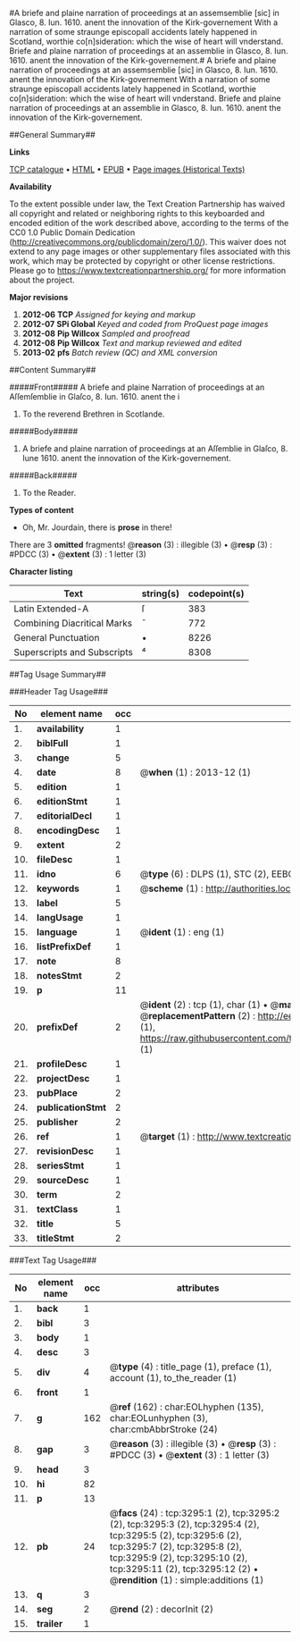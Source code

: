 #A briefe and plaine narration of proceedings at an assemsemblie [sic] in Glasco, 8. Iun. 1610. anent the innovation of the Kirk-governement With a narration of some straunge episcopall accidents lately happened in Scotland, worthie co[n]sideration: which the wise of heart will vnderstand. Briefe and plaine narration of proceedings at an assemblie in Glasco, 8. Iun. 1610. anent the innovation of the Kirk-governement.#
A briefe and plaine narration of proceedings at an assemsemblie [sic] in Glasco, 8. Iun. 1610. anent the innovation of the Kirk-governement With a narration of some straunge episcopall accidents lately happened in Scotland, worthie co[n]sideration: which the wise of heart will vnderstand.
Briefe and plaine narration of proceedings at an assemblie in Glasco, 8. Iun. 1610. anent the innovation of the Kirk-governement.

##General Summary##

**Links**

[TCP catalogue](http://www.ota.ox.ac.uk/tcp/)  • 
[HTML](http://tei.it.ox.ac.uk/tcp/Texts-HTML/free/A01/A01780.html)  • 
[EPUB](http://tei.it.ox.ac.uk/tcp/Texts-EPUB/free/A01/A01780.epub) • 
[Page images (Historical Texts)](https://historicaltexts.jisc.ac.uk/eebo-99838905e)

**Availability**

To the extent possible under law, the Text Creation Partnership has waived all copyright and related or neighboring rights to this keyboarded and encoded edition of the work described above, according to the terms of the CC0 1.0 Public Domain Dedication (http://creativecommons.org/publicdomain/zero/1.0/). This waiver does not extend to any page images or other supplementary files associated with this work, which may be protected by copyright or other license restrictions. Please go to https://www.textcreationpartnership.org/ for more information about the project.

**Major revisions**

1. __2012-06__ __TCP__ *Assigned for keying and markup*
1. __2012-07__ __SPi Global__ *Keyed and coded from ProQuest page images*
1. __2012-08__ __Pip Willcox__ *Sampled and proofread*
1. __2012-08__ __Pip Willcox__ *Text and markup reviewed and edited*
1. __2013-02__ __pfs__ *Batch review (QC) and XML conversion*

##Content Summary##

#####Front#####
A briefe and plaine Narration of proceedings at an Aſſemſemblie in Glaſco, 8. Iun. 1610. anent the i
1. To the reverend Brethren in Scotlande.

#####Body#####

1. A briefe and plaine narration of proceedings at an Aſſemblie in Glaſco, 8. Iune 1610. anent the innovation of the Kirk-governement.

#####Back#####

1. To the Reader.

**Types of content**

  * Oh, Mr. Jourdain, there is **prose** in there!

There are 3 **omitted** fragments! 
 @__reason__ (3) : illegible (3)  •  @__resp__ (3) : #PDCC (3)  •  @__extent__ (3) : 1 letter (3)

**Character listing**


|Text|string(s)|codepoint(s)|
|---|---|---|
|Latin Extended-A|ſ|383|
|Combining             Diacritical Marks|̄|772|
|General Punctuation|•|8226|
|Superscripts             and Subscripts|⁴|8308|

##Tag Usage Summary##

###Header Tag Usage###

|No|element name|occ|attributes|
|---|---|---|---|
|1.|__availability__|1||
|2.|__biblFull__|1||
|3.|__change__|5||
|4.|__date__|8| @__when__ (1) : 2013-12 (1)|
|5.|__edition__|1||
|6.|__editionStmt__|1||
|7.|__editorialDecl__|1||
|8.|__encodingDesc__|1||
|9.|__extent__|2||
|10.|__fileDesc__|1||
|11.|__idno__|6| @__type__ (6) : DLPS (1), STC (2), EEBO-CITATION (1), PROQUEST (1), VID (1)|
|12.|__keywords__|1| @__scheme__ (1) : http://authorities.loc.gov/ (1)|
|13.|__label__|5||
|14.|__langUsage__|1||
|15.|__language__|1| @__ident__ (1) : eng (1)|
|16.|__listPrefixDef__|1||
|17.|__note__|8||
|18.|__notesStmt__|2||
|19.|__p__|11||
|20.|__prefixDef__|2| @__ident__ (2) : tcp (1), char (1)  •  @__matchPattern__ (2) : ([0-9\-]+):([0-9IVX]+) (1), (.+) (1)  •  @__replacementPattern__ (2) : http://eebo.chadwyck.com/downloadtiff?vid=$1&page=$2 (1), https://raw.githubusercontent.com/textcreationpartnership/Texts/master/tcpchars.xml#$1 (1)|
|21.|__profileDesc__|1||
|22.|__projectDesc__|1||
|23.|__pubPlace__|2||
|24.|__publicationStmt__|2||
|25.|__publisher__|2||
|26.|__ref__|1| @__target__ (1) : http://www.textcreationpartnership.org/docs/. (1)|
|27.|__revisionDesc__|1||
|28.|__seriesStmt__|1||
|29.|__sourceDesc__|1||
|30.|__term__|2||
|31.|__textClass__|1||
|32.|__title__|5||
|33.|__titleStmt__|2||


###Text Tag Usage###

|No|element name|occ|attributes|
|---|---|---|---|
|1.|__back__|1||
|2.|__bibl__|3||
|3.|__body__|1||
|4.|__desc__|3||
|5.|__div__|4| @__type__ (4) : title_page (1), preface (1), account (1), to_the_reader (1)|
|6.|__front__|1||
|7.|__g__|162| @__ref__ (162) : char:EOLhyphen (135), char:EOLunhyphen (3), char:cmbAbbrStroke (24)|
|8.|__gap__|3| @__reason__ (3) : illegible (3)  •  @__resp__ (3) : #PDCC (3)  •  @__extent__ (3) : 1 letter (3)|
|9.|__head__|3||
|10.|__hi__|82||
|11.|__p__|13||
|12.|__pb__|24| @__facs__ (24) : tcp:3295:1 (2), tcp:3295:2 (2), tcp:3295:3 (2), tcp:3295:4 (2), tcp:3295:5 (2), tcp:3295:6 (2), tcp:3295:7 (2), tcp:3295:8 (2), tcp:3295:9 (2), tcp:3295:10 (2), tcp:3295:11 (2), tcp:3295:12 (2)  •  @__rendition__ (1) : simple:additions (1)|
|13.|__q__|3||
|14.|__seg__|2| @__rend__ (2) : decorInit (2)|
|15.|__trailer__|1||
